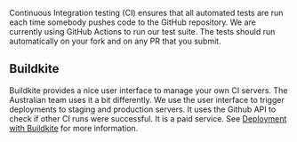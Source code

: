 Continuous Integration testing (CI) ensures that all automated tests are run each time somebody pushes code to the GitHub repository. We are currently using GitHub Actions to run our test suite. The tests should run automatically on your fork and on any PR that you submit.

## Buildkite

Buildkite provides a nice user interface to manage your own CI servers. The Australian team uses it a bit differently. We use the user interface to trigger deployments to staging and production servers. It uses the Github API to check if other CI runs were successful. It is a paid service. See [Deployment with Buildkite](https://github.com/openfoodfoundation/ofn_deployment/wiki/Deployment-with-Buildkite) for more information.